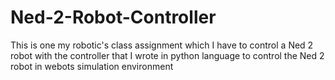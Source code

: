 # Ned-2-Robot-Controller
This is one my robotic's class assignment which I have to control a Ned 2 robot with the controller that I wrote in python language to control the Ned 2 robot in webots simulation environment
